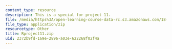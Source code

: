```yaml
---
content_type: resource
description: This is a special for project 11.
file: /media/https%3A/open-learning-course-data-rc.s3.amazonaws.com/18-443-statistics-for-applications-spring-2015/2372b9fd169e2896a03e622268f02f4a_Rproject11.zip
file_type: application/zip
resourcetype: Other
title: Rproject11.zip
uid: 2372b9fd-169e-2896-a03e-622268f02f4a
---
```

